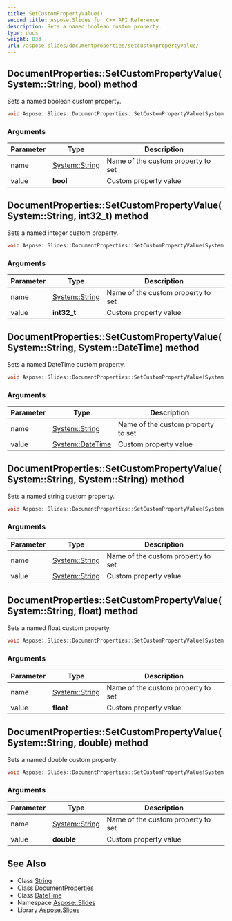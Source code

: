 ```yaml
---
title: SetCustomPropertyValue()
second_title: Aspose.Slides for C++ API Reference
description: Sets a named boolean custom property.
type: docs
weight: 833
url: /aspose.slides/documentproperties/setcustompropertyvalue/
---
```

## DocumentProperties::SetCustomPropertyValue(System::String, bool) method


Sets a named boolean custom property.

```cpp
void Aspose::Slides::DocumentProperties::SetCustomPropertyValue(System::String name, bool value) override
```


### Arguments

| Parameter | Type | Description |
| --- | --- | --- |
| name | [System::String](../../../system/string/) | Name of the custom property to set |
| value | **bool** | Custom property value |

## DocumentProperties::SetCustomPropertyValue(System::String, int32_t) method


Sets a named integer custom property.

```cpp
void Aspose::Slides::DocumentProperties::SetCustomPropertyValue(System::String name, int32_t value) override
```


### Arguments

| Parameter | Type | Description |
| --- | --- | --- |
| name | [System::String](../../../system/string/) | Name of the custom property to set |
| value | **int32_t** | Custom property value |

## DocumentProperties::SetCustomPropertyValue(System::String, System::DateTime) method


Sets a named DateTime custom property.

```cpp
void Aspose::Slides::DocumentProperties::SetCustomPropertyValue(System::String name, System::DateTime value) override
```


### Arguments

| Parameter | Type | Description |
| --- | --- | --- |
| name | [System::String](../../../system/string/) | Name of the custom property to set |
| value | [System::DateTime](../../../system/datetime/) | Custom property value |

## DocumentProperties::SetCustomPropertyValue(System::String, System::String) method


Sets a named string custom property.

```cpp
void Aspose::Slides::DocumentProperties::SetCustomPropertyValue(System::String name, System::String value) override
```


### Arguments

| Parameter | Type | Description |
| --- | --- | --- |
| name | [System::String](../../../system/string/) | Name of the custom property to set |
| value | [System::String](../../../system/string/) | Custom property value |

## DocumentProperties::SetCustomPropertyValue(System::String, float) method


Sets a named float custom property.

```cpp
void Aspose::Slides::DocumentProperties::SetCustomPropertyValue(System::String name, float value) override
```


### Arguments

| Parameter | Type | Description |
| --- | --- | --- |
| name | [System::String](../../../system/string/) | Name of the custom property to set |
| value | **float** | Custom property value |

## DocumentProperties::SetCustomPropertyValue(System::String, double) method


Sets a named double custom property.

```cpp
void Aspose::Slides::DocumentProperties::SetCustomPropertyValue(System::String name, double value) override
```


### Arguments

| Parameter | Type | Description |
| --- | --- | --- |
| name | [System::String](../../../system/string/) | Name of the custom property to set |
| value | **double** | Custom property value |

## See Also

* Class [String](../../../system/string/)
* Class [DocumentProperties](../)
* Class [DateTime](../../../system/datetime/)
* Namespace [Aspose::Slides](../../)
* Library [Aspose.Slides](../../../)